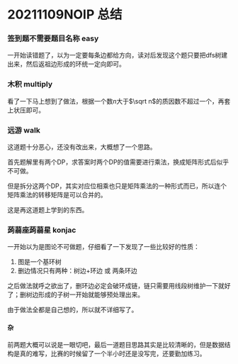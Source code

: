 # 20211109NOIP 总结

### 签到题不需要题目名称 easy

一开始读错题了，以为一定要每条边都给方向，读对后发现这个题只要把dfs树建出来，然后返祖边形成的环统一定向即可。

### 木积 multiply

看了一下马上想到了做法，根据一个数$n$大于$\sqrt n$的质因数不超过一个，再套上状压即可。

### 远游 walk

这道题十分恶心，还没有改出来，大概想了一个思路。

首先题解里有两个DP，求答案时两个DP的值需要进行乘法，换成矩阵形式后似乎不可做。

但是拆分这两个DP，其实对应位相乘也只是矩阵乘法的一种形式而已，所以连个矩阵乘法的转移矩阵是可以合并的。

这是再这道题上学到的东西。

### 蒟蒻座蒟蒻星 konjac

一开始以为是图论不可做题，仔细看了一下发现了一些比较好的性质：

1. 图是一个基环树
2. 删边情况只有两种：树边+环边 或 两条环边

之后做法就呼之欲出了，删环边必定会破环成链，链只需要用线段树维护一下就好了；删树边形成的子树一开始就能够预处理出来。

由于做法全都是自己想的，所以就不详细写了。

#### 杂

前两题大概可以说是一眼切吧，最后一道题目思路其实是比较清晰的，但是数据结构是真的难写，比赛的时候留了一个半小时还是没写完，还要勤加练习。